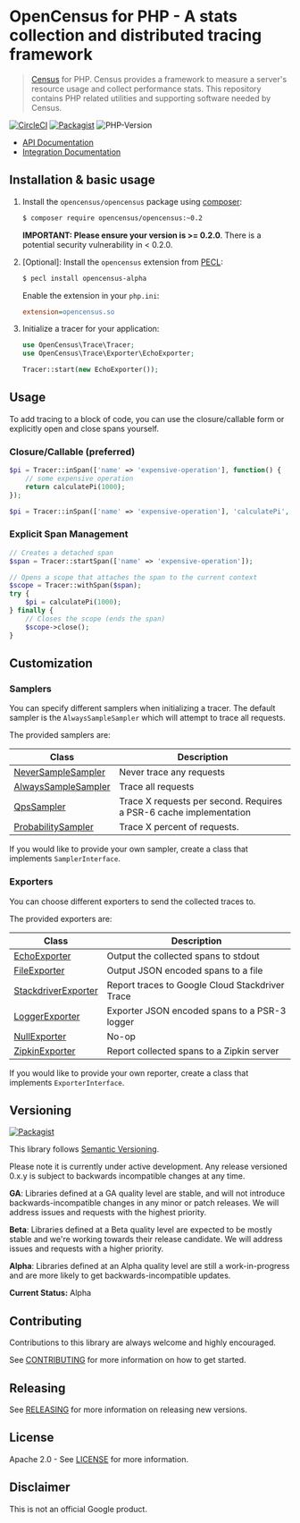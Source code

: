 # OpenCensus for PHP - A stats collection and distributed tracing framework

> [Census][census-org] for PHP. Census provides a framework to measure a
server's resource usage and collect performance stats. This repository contains
PHP related utilities and supporting software needed by Census.

[![CircleCI](https://circleci.com/gh/census-instrumentation/opencensus-php.svg?style=svg)](https://circleci.com/gh/census-instrumentation/opencensus-php)
[![Packagist](https://img.shields.io/packagist/v/opencensus/opencensus.svg)](https://packagist.org/packages/opencensus/opencensus)
![PHP-Version](https://img.shields.io/packagist/php-v/opencensus/opencensus.svg)

* [API Documentation][api-docs]
* [Integration Documentation][integration-docs]

## Installation & basic usage

1. Install the `opencensus/opencensus` package using [composer][composer]:

    ```bash
    $ composer require opencensus/opencensus:~0.2
    ```

    **IMPORTANT: Please ensure your version is >= 0.2.0**. There is a potential security
    vulnerability in < 0.2.0.

1. [Optional]: Install the `opencensus` extension from [PECL][pecl]:

    ```bash
    $ pecl install opencensus-alpha
    ```
   Enable the extension in your `php.ini`:

    ```ini
    extension=opencensus.so
    ```

1. Initialize a tracer for your application:

    ```php
    use OpenCensus\Trace\Tracer;
    use OpenCensus\Trace\Exporter\EchoExporter;

    Tracer::start(new EchoExporter());
    ```

## Usage

To add tracing to a block of code, you can use the closure/callable form or
explicitly open and close spans yourself.

### Closure/Callable (preferred)

```php
$pi = Tracer::inSpan(['name' => 'expensive-operation'], function() {
    // some expensive operation
    return calculatePi(1000);
});

$pi = Tracer::inSpan(['name' => 'expensive-operation'], 'calculatePi', [1000]);
```

### Explicit Span Management

```php
// Creates a detached span
$span = Tracer::startSpan(['name' => 'expensive-operation']);

// Opens a scope that attaches the span to the current context
$scope = Tracer::withSpan($span);
try {
    $pi = calculatePi(1000);
} finally {
    // Closes the scope (ends the span)
    $scope->close();
}
```

## Customization

### Samplers

You can specify different samplers when initializing a tracer. The default
sampler is the `AlwaysSampleSampler` which will attempt to trace all requests.

The provided samplers are:

| Class | Description |
| ----- | ----------- |
| [NeverSampleSampler][never-sampler] | Never trace any requests |
| [AlwaysSampleSampler][always-sampler] | Trace all requests |
| [QpsSampler][qps-sampler] | Trace X requests per second. Requires a PSR-6 cache implementation |
| [ProbabilitySampler][probability-sampler] | Trace X percent of requests. |

If you would like to provide your own sampler, create a class that implements
`SamplerInterface`.

### Exporters

You can choose different exporters to send the collected traces to.

The provided exporters are:

| Class | Description |
| ----- | ----------- |
| [EchoExporter][echo-exporter] | Output the collected spans to stdout |
| [FileExporter][file-exporter] | Output JSON encoded spans to a file |
| [StackdriverExporter][stackdriver-exporter] | Report traces to Google Cloud Stackdriver Trace |
| [LoggerExporter][logger-exporter] | Exporter JSON encoded spans to a PSR-3 logger |
| [NullExporter][null-exporter] | No-op |
| [ZipkinExporter][zipkin-exporter] | Report collected spans to a Zipkin server |

If you would like to provide your own reporter, create a class that implements
`ExporterInterface`.

## Versioning

[![Packagist](https://img.shields.io/packagist/v/opencensus/opencensus.svg)](https://packagist.org/packages/opencensus/opencensus)

This library follows [Semantic Versioning][semver].

Please note it is currently under active development. Any release versioned
0.x.y is subject to backwards incompatible changes at any time.

**GA**: Libraries defined at a GA quality level are stable, and will not
introduce backwards-incompatible changes in any minor or patch releases. We will
address issues and requests with the highest priority.

**Beta**: Libraries defined at a Beta quality level are expected to be mostly
stable and we're working towards their release candidate. We will address issues
and requests with a higher priority.

**Alpha**: Libraries defined at an Alpha quality level are still a
work-in-progress and are more likely to get backwards-incompatible updates.

**Current Status:** Alpha


## Contributing

Contributions to this library are always welcome and highly encouraged.

See [CONTRIBUTING](CONTRIBUTING.md) for more information on how to get started.

## Releasing

See [RELEASING](RELEASING.md) for more information on releasing new versions.

## License

Apache 2.0 - See [LICENSE](LICENSE) for more information.

## Disclaimer

This is not an official Google product.

[census-org]: https://github.com/census-instrumentation
[api-docs]: https://census-instrumentation.github.io/opencensus-php/api
[integration-docs]: https://census-instrumentation.github.io/opencensus-php
[composer]: https://getcomposer.org/
[pecl]: https://pecl.php.net/
[never-sampler]: https://census-instrumentation.github.io/opencensus-php/api/OpenCensus/Trace/Sampler/NeverSampleSampler.html
[always-sampler]: https://census-instrumentation.github.io/opencensus-php/api/OpenCensus/Trace/Sampler/NeverSampleSampler.html
[qps-sampler]: https://census-instrumentation.github.io/opencensus-php/api/OpenCensus/Trace/Sampler/NeverSampleSampler.html
[probability-sampler]: https://census-instrumentation.github.io/opencensus-php/api/OpenCensus/Trace/Sampler/NeverSampleSampler.html
[echo-exporter]: https://census-instrumentation.github.io/opencensus-php/api/OpenCensus/Trace/Exporter/EchoExporter.html
[file-exporter]: https://census-instrumentation.github.io/opencensus-php/api/OpenCensus/Trace/Exporter/FileExporter.html
[stackdriver-exporter]: https://census-instrumentation.github.io/opencensus-php/api/OpenCensus/Trace/Exporter/StackdriverExporter.html
[logger-exporter]: https://census-instrumentation.github.io/opencensus-php/api/OpenCensus/Trace/Exporter/LoggerExporter.html
[null-exporter]: https://census-instrumentation.github.io/opencensus-php/api/OpenCensus/Trace/Exporter/NullExporter.html
[zipkin-exporter]: https://census-instrumentation.github.io/opencensus-php/api/OpenCensus/Trace/Exporter/ZipkinExporter.html
[semver]: http://semver.org/
